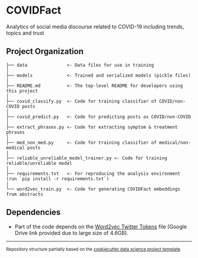 # COVIDFact

Analytics of social media discourse related to COVID-19 including trends, topics and trust

Project Organization
------------

    ├── data               <- Data files for use in training
    │
    ├── models             <- Trained and serialized models (pickle files)
    |
    ├── README.md          <- The top-level README for developers using this project
    │
    ├── covid_classify.py  <- Code for training classifier of COVID/non-COVID posts
    │
    ├── covid_predict.py   <- Code for predicting posts as COVID/non-COVID
    │
    ├── extract_phrases.py <- Code for extracting symptom & treatment phrases
    │
    ├── med_non_med.py     <- Code for training classifier of medical/non-medical posts
    |
    ├── reliable_unreliable_model_trainer.py <- Code for training reliable/unreliable model
    │
    ├── requirements.txt   <- For reproducing the analysis environment (run `pip install -r requirements.txt`)
    │
    └── word2vec_train.py  <- Code for generating COVIDFact embeddings from abstracts

Dependencies
------------
- Part of the code depends on the [Word2vec Twitter Tokens](https://drive.google.com/file/d/1HYCxleAkc1A2Pm-ND_kxU-Jy8Rlrvi46) file (Google Drive link provided due to large size of 4.6GB).

--------

<p><small>Repository structure partially based on the <a target="_blank" href="https://drivendata.github.io/cookiecutter-data-science/">cookiecutter data science project template</a>.</small></p>
